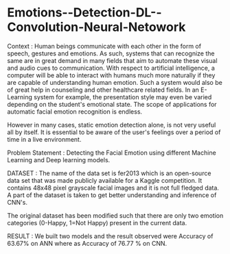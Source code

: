 # Emotions--Detection-DL--Convolution-Neural-Netowork
Context : 
Human beings communicate with each other in the form of speech, gestures and emotions. As such, systems that can recognize the same are in great demand in many fields that aim to automate these visual and audio cues to communication. With respect to artificial intelligence, a computer will be able to interact with humans much more naturally if they are capable of understanding human emotion. Such a system would also be of great help in counseling and other healthcare related fields. In an E-Learning system for example, the presentation style may even be varied depending on the student's emotional state. The scope of applications for automatic facial emotion recognition is endless.

However in many cases, static emotion detection alone, is not very useful all by itself. It is essential to be aware of the user's feelings over a period of time in a live environment.

Problem Statement : 
Detecting the Facial Emotion using different Machine Learning and Deep learning models.

DATASET : 
The name of the data set is fer2013 which is an open-source data set that was made publicly available for a Kaggle competition. It contains 48x48 pixel grayscale facial images and it is not full fledged data. A part of the dataset is taken to get better understanding and inference of CNN's.

The original dataset has been modified such that there are only two emotion categories (0-Happy, 1=Not Happy) present in the current data.

RESULT : 
We built two models and the result observed were Accuracy of 63.67% on ANN where as Accuracy of 76.77 % on CNN.
